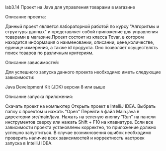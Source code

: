 lab3.14
Проект на Java для управления товарами в магазине

Описание проекта:

Данный проект является лабораторной работой по курсу "Алгоритмы и структуры данных" и представляет собой приложение для управления товарами в магазине.Проект состоит из класса Tovar, в котором находится информация о наименовании, описании, цене,количестве, единице измерения, а также id продукта. Оно позволяет осуществлять поиск товаров по различным критериям.

Описание зависимостей:

Для успешного запуска данного проекта необходимо иметь следующие зависимости:

Java Development Kit (JDK) версии 8 или выше

Описание запуска приложения:

Скачать проект на компьютер
Открыть проект в IntelliJ IDEA.
Выбрать папку с проектом и нажать "Open"
Перейти в файл Main.java в директории src/main/java.
Нажать на зеленую кнопку "Run" на панели инструментов сверху или нажать Shift + F10 на клавиатуре.
Если все зависимости проекта установлены корректно, то приложение должно успешно запуститься. В случае возникновения ошибок необходимо проверить наличие всех зависимостей и корректность настроек запуска в IntelliJ IDEA.